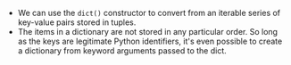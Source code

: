 - We can use the `dict()` constructor to convert from an iterable series of key-value pairs stored in tuples.
- The items in a dictionary are not stored in any particular order. So long as the keys are legitimate Python identifiers, it's even possible to create a dictionary from keyword arguments passed to the dict.
